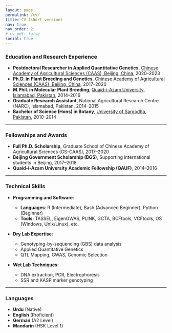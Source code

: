 ```yaml
---
layout: page
permalink: /cv/
title: CV (short version)
nav: true
nav_order: 2
# cv_pdf: false
social: true
---
```

### **Education and Research Experience**

- **Postdoctoral Researcher in Applied Quantitative Genetics**, [Chinese Academy of Agricultural Sciences (CAAS), Beijing, China](https://www.caas.cn/), 2020–2023  
- **Ph.D. in Plant Breeding and Genetics**, [Chinese Academy of Agricultural Sciences (CAAS), Beijing, China](https://www.caas.cn/), 2017–2020  
- **M.Phil. in Molecular Plant Breeding**, [Quaid-i-Azam University, Islamabad, Pakistan](http://qau.edu.pk/), 2014–2016  
- **Graduate Research Assistant**, National Agricultural Research Centre (NARC), Islamabad, Pakistan, 2014–2015  
- **Bachelor of Science (Hons) in Botany**, [University of Sargodha, Pakistan](https://su.edu.pk/), 2010–2014  

---

### **Fellowships and Awards**

- **Full Ph.D. Scholarship**, Graduate School of Chinese Academy of Agricultural Sciences (GS-CAAS), 2017–2020  
- **Beijing Government Scholarship (BGS)**, Supporting international students in Beijing, 2017–2018  
- **Quaid-i-Azam University Academic Fellowship (QAUF)**, 2014–2016  

---

### **Technical Skills**

- **Programming and Software**:  
  - **Languages**: R (Intermediate), Bash (Advanced Beginner), Python (Beginner)  
  - **Tools**: TASSEL, EigenGWAS, PLINK, GCTA, BCFtools, VCFtools, OS (Windows, Unix/Linux), etc.  

- **Dry Lab Expertise**:  
  - Genotyping-by-sequencing (GBS) data analysis  
  - Applied Quantitative Genetics  
  - QTL Mapping, GWAS, Genomic Selection  

- **Wet Lab Techniques**:  
  - DNA extraction, PCR, Electrophoresis  
  - SSR and KASP marker genotyping  

---

### **Languages**

- **Urdu** (Native)  
- **English** (Proficient)  
- **German** (A2 Level)  
- **Mandarin** (HSK Level 1)